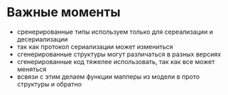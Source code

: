 # Важные моменты
- сренерированные типы используем только для сереализации и десериализации
- так как протокол сериализации может измениться
- сгенерированные структуры могут различаться в разных версиях
- сгенерированные код тяжелее использовать, так как все может меняться
- всвязи с этим делаем функции мапперы из модели в прото структуры и обратно